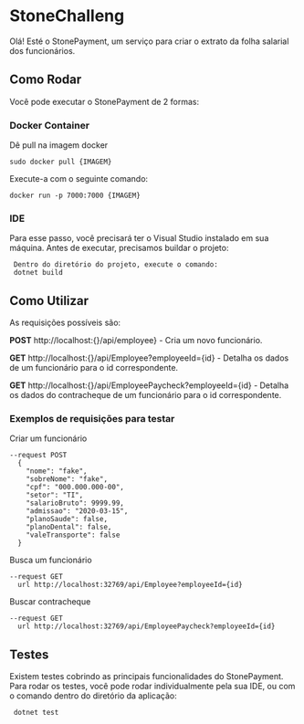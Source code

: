# StoneChalleng

Olá! Esté o StonePayment, um serviço para criar o extrato da folha salarial dos funcionários.

## Como Rodar

Você pode executar o StonePayment de 2 formas:

### Docker Container
 
Dê pull na imagem docker
```
sudo docker pull {IMAGEM}
```
Execute-a com o seguinte comando:
```
docker run -p 7000:7000 {IMAGEM}
```

### IDE 
Para esse passo, você precisará ter o Visual Studio instalado em sua máquina.
Antes de executar, precisamos buildar o projeto:
```
 Dentro do diretório do projeto, execute o comando:
 dotnet build
```

## Como Utilizar
As requisições possíveis são:

**POST** http://localhost:{}/api/employee} - Cria um novo funcionário.

**GET** http://localhost:{}/api/Employee?employeeId={id} - Detalha os dados de um funcionário para o id correspondente.

**GET** http://localhost:{}/api/EmployeePaycheck?employeeId={id} - Detalha os dados do contracheque de um funcionário para o id correspondente.

### Exemplos de requisições para testar

Criar um funcionário
```
--request POST
  {
    "nome": "fake",
    "sobreNome": "fake",
    "cpf": "000.000.000-00",
    "setor": "TI",
    "salarioBruto": 9999.99,
    "admissao": "2020-03-15",
    "planoSaude": false,
    "planoDental": false,
    "valeTransporte": false
  }
```

Busca um funcionário
```
--request GET
  url http://localhost:32769/api/Employee?employeeId={id}
```

Buscar contracheque
```
--request GET
  url http://localhost:32769/api/EmployeePaycheck?employeeId={id}
```

## Testes 

Existem testes cobrindo as principais funcionalidades do StonePayment.
Para rodar os testes, você pode rodar individualmente pela sua IDE, ou
com o comando dentro do diretório da aplicação:
```
 dotnet test
```

